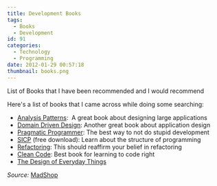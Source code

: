 ```yaml
---
title: Development Books
tags:
  - Books
  - Development
id: 91
categories:
  - Technology
  - Programming
date: 2012-01-29 00:57:18
thumbnail: books.png
---
```


List of Books that I have been recommended and I would recommend

<!--more-->

Here's a list of books that I came across while doing some searching:

- [Analysis Patterns](https://www.amazon.com/gp/product/0201895420):  A great book about designing large applications
- [Domain Driven Design](https://www.amazon.com/gp/product/0321125215): Another great book about application design
- [Pragmatic Programmer](https://www.amazon.com/gp/product/020161622X): The best way to not do stupid development
- [SICP](https://mitpress.mit.edu/sicp/) (free download): Learn about the structure of programming
- [Refactoring](https://www.amazon.com/gp/product/0201485672): This should reaffirm your belief in refactoring
- [Clean Code](https://www.amazon.com/Clean-Code-Handbook-Software-Craftsmanship/dp/0132350882): Best book for learning to code right
- [The Design of Everyday Things](https://www.amazon.com/gp/product/0465067107)

_Source:_ [MadShop](https://madstop.com/post/12932620637/development-books)

